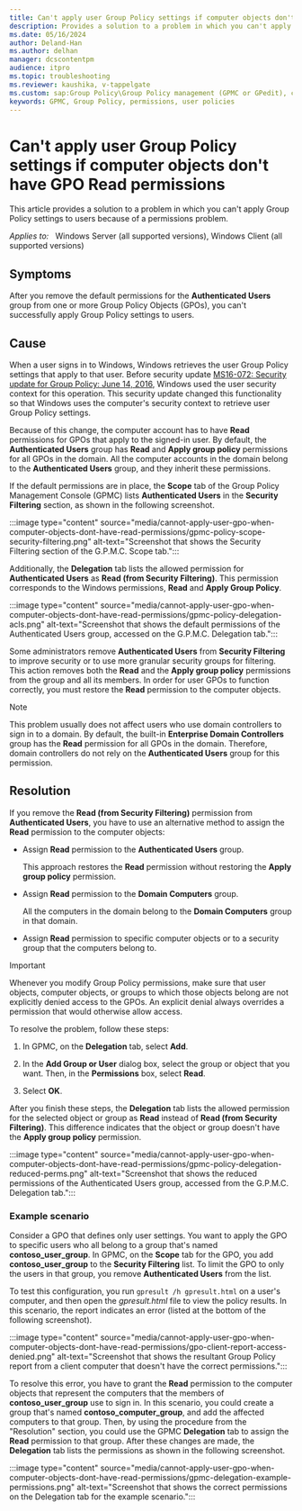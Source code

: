 ```yaml
---
title: Can't apply user Group Policy settings if computer objects don't have GPO Read permissions
description: Provides a solution to a problem in which you can't apply Group Policy settings to users because of a permissions problem.
ms.date: 05/16/2024
author: Deland-Han
ms.author: delhan
manager: dcscontentpm
audience: itpro
ms.topic: troubleshooting
ms.reviewer: kaushika, v-tappelgate
ms.custom: sap:Group Policy\Group Policy management (GPMC or GPedit), csstroubleshoot
keywords: GPMC, Group Policy, permissions, user policies
---
```


# Can't apply user Group Policy settings if computer objects don't have GPO Read permissions

This article provides a solution to a problem in which you can't apply Group Policy settings to users because of a permissions problem.

_Applies to:_ &nbsp; Windows Server (all supported versions), Windows Client (all supported versions)

## Symptoms

After you remove the default permissions for the **Authenticated Users** group from one or more Group Policy Objects (GPOs), you can't successfully apply Group Policy settings to users.

## Cause

When a user signs in to Windows, Windows retrieves the user Group Policy settings that apply to that user. Before security update [MS16-072: Security update for Group Policy: June 14, 2016](https://support.microsoft.com/topic/ms16-072-security-update-for-group-policy-june-14-2016-7570425d-d460-3003-b2ac-a464c874725d), Windows used the user security context for this operation. This security update changed this functionality so that Windows uses the computer's security context to retrieve user Group Policy settings.

Because of this change, the computer account has to have **Read** permissions for GPOs that apply to the signed-in user. By default, the **Authenticated Users** group has **Read** and **Apply group policy** permissions for all GPOs in the domain. All the computer accounts in the domain belong to the **Authenticated Users** group, and they inherit these permissions.

If the default permissions are in place, the **Scope** tab of the Group Policy Management Console (GPMC) lists **Authenticated Users** in the **Security Filtering** section, as shown in the following screenshot.  

:::image type="content" source="media/cannot-apply-user-gpo-when-computer-objects-dont-have-read-permissions/gpmc-policy-scope-security-filtering.png" alt-text="Screenshot that shows the Security Filtering section of the G.P.M.C. Scope tab.":::  

Additionally, the **Delegation** tab lists the allowed permission for **Authenticated Users** as **Read (from Security Filtering)**. This permission corresponds to the Windows permissions, **Read** and **Apply Group Policy**.  

:::image type="content" source="media/cannot-apply-user-gpo-when-computer-objects-dont-have-read-permissions/gpmc-policy-delegation-acls.png" alt-text="Screenshot that shows the default permissions of the Authenticated Users group, accessed on the G.P.M.C. Delegation tab.":::  

Some administrators remove **Authenticated Users** from **Security Filtering** to improve security or to use more granular security groups for filtering. This action removes both the **Read** and the **Apply group policy** permissions from the group and all its members. In order for user GPOs to function correctly, you must restore the **Read** permission to the computer objects.

> [!NOTE]  
> This problem usually does not affect users who use domain controllers to sign in to a domain. By default, the built-in **Enterprise Domain Controllers** group has the **Read** permission for all GPOs in the domain. Therefore, domain controllers do not rely on the **Authenticated Users** group for this permission.

## Resolution

If you remove the **Read (from Security Filtering)** permission from **Authenticated Users**, you have to use an alternative method to assign the **Read** permission to the computer objects:

- Assign **Read** permission to the **Authenticated Users** group.

  This approach restores the **Read** permission without restoring the **Apply group policy** permission.

- Assign **Read** permission to the **Domain Computers** group.

  All the computers in the domain belong to the **Domain Computers** group in that domain.

- Assign **Read** permission to specific computer objects or to a security group that the computers belong to.

> [!IMPORTANT]  
> Whenever you modify Group Policy permissions, make sure that user objects, computer objects, or groups to which those objects belong are not explicitly denied access to the GPOs. An explicit denial always overrides a permission that would otherwise allow access.

To resolve the problem, follow these steps:

1. In GPMC, on the **Delegation** tab, select **Add**.

1. In the **Add Group or User** dialog box, select the group or object that you want. Then, in the **Permissions** box, select **Read**.

1. Select **OK**.

After you finish these steps, the **Delegation** tab lists the allowed permission for the selected object or group as **Read** instead of **Read (from Security Filtering)**. This difference indicates that the object or group doesn't have the **Apply group policy** permission.

:::image type="content" source="media/cannot-apply-user-gpo-when-computer-objects-dont-have-read-permissions/gpmc-policy-delegation-reduced-perms.png" alt-text="Screenshot that shows the reduced permissions of the Authenticated Users group, accessed from the G.P.M.C. Delegation tab.":::  

### Example scenario

Consider a GPO that defines only user settings. You want to apply the GPO to specific users who all belong to a group that's named **contoso_user_group**. In GPMC, on the **Scope** tab for the GPO, you add **contoso_user_group** to the **Security Filtering** list. To limit the GPO to only the users in that group, you remove **Authenticated Users** from the list.

To test this configuration, you run `gpresult /h gpresult.html` on a user's computer, and then open the *gpresult.html* file to view the policy results. In this scenario, the report indicates an error (listed at the bottom of the following screenshot).  

:::image type="content" source="media/cannot-apply-user-gpo-when-computer-objects-dont-have-read-permissions/gpo-client-report-access-denied.png" alt-text="Screenshot that shows the resultant Group Policy report from a client computer that doesn't have the correct permissions.":::  

To resolve this error, you have to grant the **Read** permission to the computer objects that represent the computers that the members of **contoso_user_group** use to sign in. In this scenario, you could create a group that's named **contoso_computer_group**, and add the affected computers to that group. Then, by using the procedure from the "Resolution" section, you could use the GPMC **Delegation** tab to assign the **Read** permission to that group. After these changes are made, the **Delegation** tab lists the permissions as shown in the following screenshot.  

:::image type="content" source="media/cannot-apply-user-gpo-when-computer-objects-dont-have-read-permissions/gpmc-delegation-example-permissions.png" alt-text="Screenshot that shows the correct permissions on the Delegation tab for the example scenario.":::  
